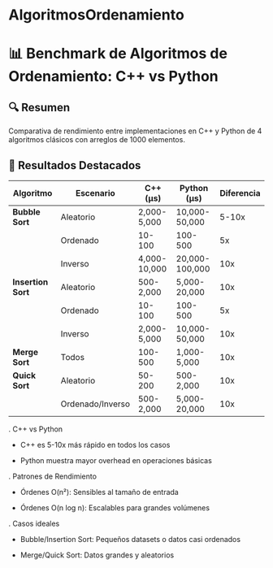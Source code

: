 # AlgoritmosOrdenamiento

# 📊 Benchmark de Algoritmos de Ordenamiento: C++ vs Python

## 🔍 Resumen
Comparativa de rendimiento entre implementaciones en C++ y Python de 4 algoritmos clásicos con arreglos de 1000 elementos.

## 🚀 Resultados Destacados
| Algoritmo       | Escenario   | C++ (µs) | Python (µs) | Diferencia |
|-----------------|-------------|----------|-------------|------------|
| **Bubble Sort** | Aleatorio   | 2,000-5,000 | 10,000-50,000 | 5-10x |
|                | Ordenado    | 10-100   | 100-500     | 5x        |
|                | Inverso     | 4,000-10,000 | 20,000-100,000 | 10x |
| **Insertion Sort** | Aleatorio | 500-2,000 | 5,000-20,000 | 10x |
|                | Ordenado    | 10-100   | 100-500     | 5x        |
|                | Inverso     | 2,000-5,000 | 10,000-50,000 | 10x |
| **Merge Sort**  | Todos       | 100-500  | 1,000-5,000 | 10x       |
| **Quick Sort**  | Aleatorio   | 50-200   | 500-2,000   | 10x       |
|                | Ordenado/Inverso | 500-2,000 | 5,000-20,000 | 10x |

. C++ vs Python

- C++ es 5-10x más rápido en todos los casos

- Python muestra mayor overhead en operaciones básicas

. Patrones de Rendimiento

- Órdenes O(n²): Sensibles al tamaño de entrada

- Órdenes O(n log n): Escalables para grandes volúmenes

. Casos ideales

- Bubble/Insertion Sort: Pequeños datasets o datos casi ordenados

- Merge/Quick Sort: Datos grandes y aleatorios

